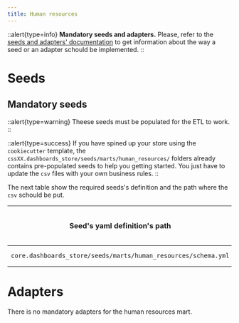 ```yaml
---
title: Human resources
---
```

::alert{type=info}
**Mandatory seeds and adapters.** Please, refer to the [seeds and adapters' documentation](/using/configuration/adapts-seeds) to get information about the way a seed or an adapter schould be implemented.
::

# Seeds

## Mandatory seeds
::alert{type=warning}
Theese seeds must be populated for the ETL to work.
::

::alert{type=success}
If you have spined up your store using the `cookiecutter` template, the `cssXX.dashboards_store/seeds/marts/human_resources/` folders already contains pre-populated seeds to help you getting started. You just have to update the `csv` files with your own business rules.
::

The next table show the required seeds's definition and the path where the `csv` schould be put.

| Seed's yaml definition's path | Where to save it |  name of the seeds to implement |
| --- | --- | --- |
| `core.dashboards_store/seeds/marts/human_resources/schema.yml` | `core.dashboards_store/seeds/marts/human_resources/schema.yml` |  etat_empl, stat_eng |

# Adapters

There is no mandatory adapters for the human resources mart.
